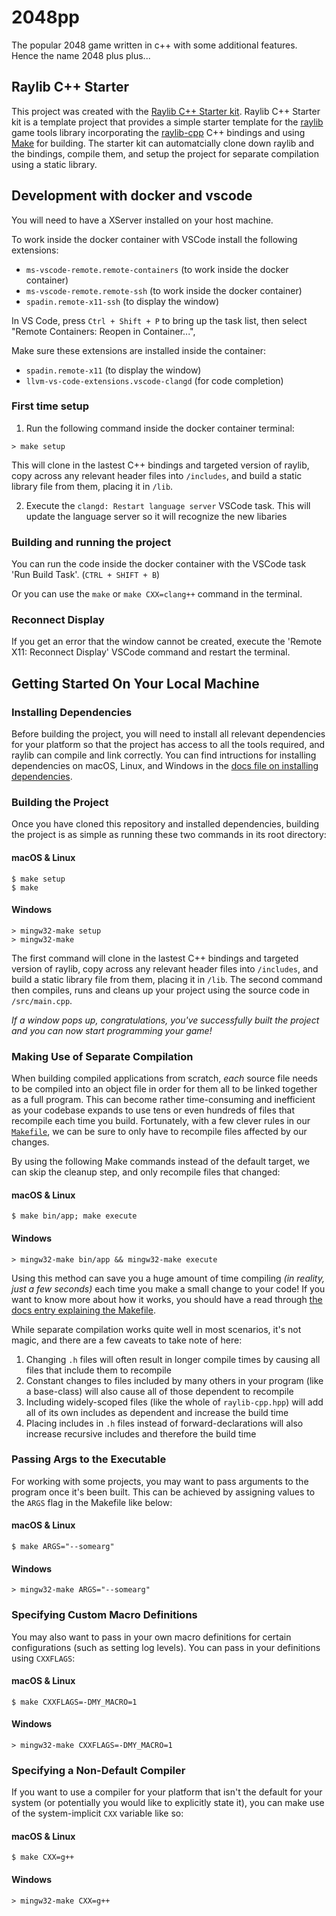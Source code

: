 # 2048pp
The popular 2048 game written in c++ with some additional features. Hence the name 2048 plus plus...

## Raylib C++ Starter
This project was created with the [Raylib C++ Starter kit](https://github.com/CapsCollective/raylib-cpp-starter). Raylib C++ Starter kit is a template project that provides a simple starter template for the [raylib](https://github.com/raysan5/raylib) game tools library incorporating the [raylib-cpp](https://github.com/robloach/raylib-cpp) C++ bindings and using [Make](https://www.gnu.org/software/make/) for building. The starter kit can automatcially clone down raylib and the bindings, compile them, and setup the project for separate compilation using a static library.

## Development with docker and vscode
You will need to have a XServer installed on your host machine.

To work inside the docker container with VSCode install the following extensions:
 - `ms-vscode-remote.remote-containers` (to work inside the docker container)
 - `ms-vscode-remote.remote-ssh` (to work inside the docker container)
 - `spadin.remote-x11-ssh` (to display the window)

In VS Code, press `Ctrl + Shift + P` to bring up the task list, then select "Remote Containers: Reopen in Container...",

Make sure these extensions are installed inside the container: 
 - `spadin.remote-x11` (to display the window)
 - `llvm-vs-code-extensions.vscode-clangd` (for code completion)

 ### First time setup
 1. Run the following command inside the docker container terminal:
 ```console
 > make setup
 ```
 This will clone in the lastest C++ bindings and targeted version of raylib, copy across any relevant header files into `/includes`, and build a static library file from them, placing it in `/lib`.
 
2. Execute the `clangd: Restart language server` VSCode task. This will update the language server so it will recognize the new libaries

 ### Building and running the project
You can run the code inside the docker container with the VSCode task 'Run Build Task'. (`CTRL + SHIFT + B`)

Or you can use the ```make``` or ```make CXX=clang++``` command in the terminal.

### Reconnect Display
If you get an error that the window cannot be created, execute the 'Remote X11: Reconnect Display' VSCode command and restart the terminal.


## Getting Started On Your Local Machine

### Installing Dependencies

Before building the project, you will need to install all relevant dependencies for your platform so that the project has access to all the tools required, and raylib can compile and link correctly. You can find intructions for installing dependencies on macOS, Linux, and Windows in the [docs file on installing dependencies](docs/InstallingDependencies.md).

### Building the Project
Once you have cloned this repository and installed dependencies, building the project is as simple as running these two commands in its root directory:

#### macOS & Linux
```console
$ make setup
$ make
```

#### Windows
```console
> mingw32-make setup
> mingw32-make
```

The first command will clone in the lastest C++ bindings and targeted version of raylib, copy across any relevant header files into `/includes`, and build a static library file from them, placing it in `/lib`. The second command then compiles, runs and cleans up your project using the source code in `/src/main.cpp`.

*If a window pops up, congratulations, you've successfully built the project and you can now start programming your game!*


### Making Use of Separate Compilation
When building compiled applications from scratch, *each* source file needs to be compiled into an object file in order for them all to be linked together as a full program. This can become rather time-consuming and inefficient as your codebase expands to use tens or even hundreds of files that recompile each time you build. Fortunately, with a few clever rules in our [`Makefile`](Makefile), we can be sure to only have to recompile files affected by our changes.

By using the following Make commands instead of the default target, we can skip the cleanup step, and only recompile files that changed:

#### macOS & Linux

```console
$ make bin/app; make execute
```

#### Windows

```console
> mingw32-make bin/app && mingw32-make execute
```

Using this method can save you a huge amount of time compiling *(in reality, just a few seconds)* each time you make a small change to your code! If you want to know more about how it works, you should have a read through [the docs entry explaining the Makefile](docs/MakefileExplanation.md).

While separate compilation works quite well in most scenarios, it's not magic, and there are a few caveats to take note of here:

1. Changing `.h` files will often result in longer compile times by causing all files that include them to recompile
2. Constant changes to files included by many others in your program (like a base-class) will also cause all of those dependent to recompile
3. Including widely-scoped files (like the whole of `raylib-cpp.hpp`) will add all of its own includes as dependent and increase the build time
4. Placing includes in `.h` files instead of forward-declarations will also increase recursive includes and therefore the build time

### Passing Args to the Executable
For working with some projects, you may want to pass arguments to the program once it's been built. This can be achieved by assigning values to the `ARGS` flag in the Makefile like below:

#### macOS & Linux

```console
$ make ARGS="--somearg"
```

#### Windows

```console
> mingw32-make ARGS="--somearg"
```

### Specifying Custom Macro Definitions
You may also want to pass in your own macro definitions for certain configurations (such as setting log levels). You can pass in your definitions using `CXXFLAGS`:

#### macOS & Linux

```console
$ make CXXFLAGS=-DMY_MACRO=1
```

#### Windows

```console
> mingw32-make CXXFLAGS=-DMY_MACRO=1
```

### Specifying a Non-Default Compiler
If you want to use a compiler for your platform that isn't the default for your system (or potentially you would like to explicitly state it), you can make use of the system-implicit `CXX` variable like so:

#### macOS & Linux

```console
$ make CXX=g++
```

#### Windows

```console
> mingw32-make CXX=g++
```